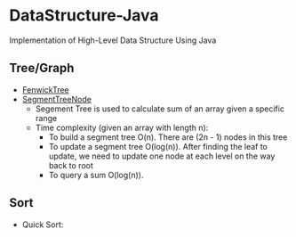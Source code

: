 # DataStructure-Java
Implementation of High-Level Data Structure Using Java
## Tree/Graph
- [FenwickTree](https://github.com/KevinDeng31/DataStructure-Java/blob/master/FenwickTree.java)
- [SegmentTreeNode](https://github.com/KevinDeng31/DataStructure-Java/blob/master/SegmentTreeNode.java)
  - Segement Tree is used to calculate sum of an array given a specific range
  - Time complexity (given an array with length n):
    - To build a segment tree O(n). There are (2n - 1) nodes in this tree
    - To update a segment tree O(log(n)). After finding the leaf to update, we need to update one node at each level on the way back to root
    - To query a sum O(log(n)).
## Sort
- Quick Sort:[]()

